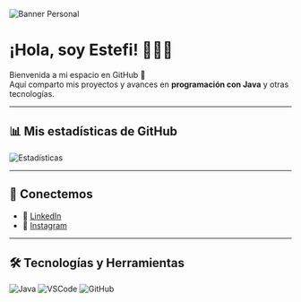 ![Banner Personal](https://i.imgur.com/ic30bd4.jpeg)

# ¡Hola, soy Estefi! 👩‍💻✨

Bienvenida a mi espacio en GitHub 🚀  
Aquí comparto mis proyectos y avances en **programación con Java** y otras tecnologías.  

---

## 📊 Mis estadísticas de GitHub
![Estadísticas](https://github-readme-stats.vercel.app/api?username=Estefi-dev&show_icons=true&theme=tokyonight)

---

## 💌 Conectemos
- 💼 [LinkedIn](https://www.linkedin.com/in/tu_usuario)  
- 📸 [Instagram](https://www.linkedin.com/in/estefany-gonzalez-007442258?utm_source=share&utm_campaign=share_via&utm_content=profile&utm_medium=android_app)

---
  ## 🛠️ Tecnologías y Herramientas
![Java](https://img.shields.io/badge/Java-ED8B00?style=for-the-badge&logo=openjdk&logoColor=white)
![VSCode](https://img.shields.io/badge/Editor-VSCode-0078D4?style=for-the-badge&logo=visualstudiocode&logoColor=white)
![GitHub](https://img.shields.io/badge/GitHub-Pro-informational)

